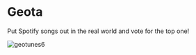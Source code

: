 # Geota
Put Spotify songs out in the real world and vote for the top one!

![geotunes6](https://user-images.githubusercontent.com/15253421/110784078-82a59a00-8269-11eb-88cb-20712f495693.png)
